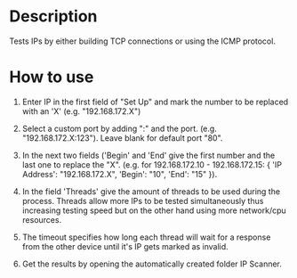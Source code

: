 # Description
Tests IPs by either building TCP connections or using the ICMP protocol.
# How to use
1. Enter IP in the first field of "Set Up" and mark the number to be replaced with an 'X' (e.g. "192.168.172.X")

2. Select a custom port by adding ":" and the port. (e.g. "192.168.172.X:123"). Leave blank for default port "80".

3. In the next two fields ('Begin' and 'End' give the first number and the last one to replace the "X". (e.g. for 192.168.172.10 - 192.168.172.15: { 'IP Address': "192.168.172.X", 'Begin': "10", 'End': "15" }).

4. In the field 'Threads' give the amount of threads to be used during the process. Threads allow more IPs to be tested simultaneously thus increasing testing speed but on the other hand using more network/cpu resources.

5. The timeout specifies how long each thread will wait for a response from the other device until it's IP gets marked as invalid.

6. Get the results by opening the automatically created folder IP Scanner.
